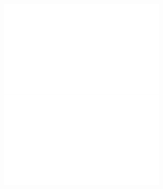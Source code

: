 ![Overview](https://raw.githubusercontent.com/davidtavarez/github-stats/master/generated/overview.svg#gh-dark-mode-only)
![Languages](https://raw.githubusercontent.com/davidtavarez/github-stats/master/generated/languages.svg#gh-dark-mode-only)
